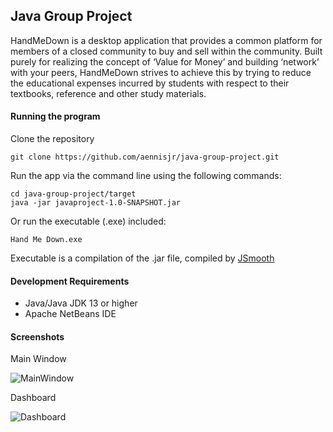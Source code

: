 ## Java Group Project
HandMeDown is a desktop application that provides a common platform for members of a closed community to buy and sell within the community. Built purely for realizing the concept of ‘Value for Money’ and building ‘network’ with your peers, HandMeDown strives to achieve this by trying to reduce the educational expenses incurred by students with respect to their textbooks, reference and other study materials.

#### Running the program
Clone the repository

    git clone https://github.com/aennisjr/java-group-project.git

Run the app via the command line using the following commands:

    cd java-group-project/target
    java -jar javaproject-1.0-SNAPSHOT.jar

Or run the executable (.exe) included:

    Hand Me Down.exe

Executable is a compilation of the .jar file, compiled by [JSmooth](https://sourceforge.net/projects/jsmooth/)

#### Development Requirements
* Java/Java JDK 13 or higher
* Apache NetBeans IDE


#### Screenshots
Main Window

![MainWindow](https://i.imgur.com/7RpbGx1.png "Main Window")

Dashboard

![Dashboard](https://i.imgur.com/7T2zJvk.png "Dashboard")
